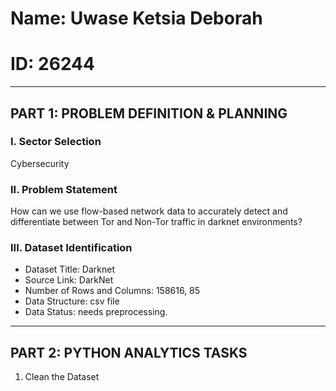 # Name: Uwase Ketsia Deborah
# ID: 26244

---

## PART 1: PROBLEM DEFINITION & PLANNING

### I. Sector Selection
Cybersecurity

### II. Problem Statement
How can we use flow-based network data to accurately detect and differentiate between Tor and Non-Tor traffic in darknet environments?

### III. Dataset Identification
- Dataset Title: Darknet
- Source Link: DarkNet
- Number of Rows and Columns: 158616, 85
- Data Structure: csv file
- Data Status: needs preprocessing.

---


## PART 2: PYTHON ANALYTICS TASKS
1. Clean the Dataset

